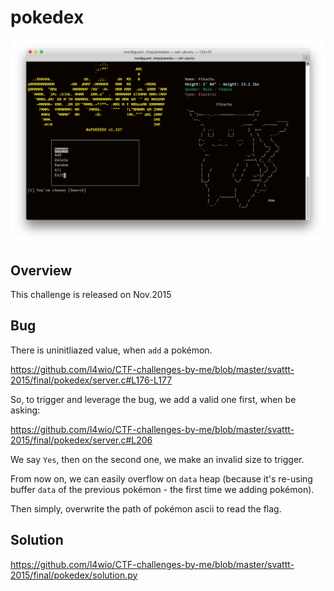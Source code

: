# pokedex

![pokedex](pokedex.png)

## Overview

This challenge is released on Nov.2015

## Bug

There is uninitliazed value, when `add` a pokémon.

https://github.com/l4wio/CTF-challenges-by-me/blob/master/svattt-2015/final/pokedex/server.c#L176-L177

So, to trigger and leverage the bug, we add a valid one first, when be asking:

https://github.com/l4wio/CTF-challenges-by-me/blob/master/svattt-2015/final/pokedex/server.c#L206

We say `Yes`, then on the second one, we make an invalid size to trigger.

From now on, we can easily overflow on `data` heap (because it's re-using buffer `data` of the previous pokémon - the first time we adding pokémon).

Then simply, overwrite the path of pokémon ascii to read the flag.

## Solution

https://github.com/l4wio/CTF-challenges-by-me/blob/master/svattt-2015/final/pokedex/solution.py
